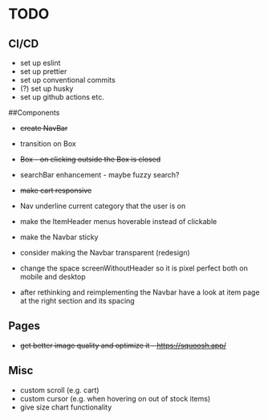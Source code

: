 # TODO

## CI/CD

- set up eslint
- set up prettier
- set up conventional commits
- (?) set up husky
- set up github actions etc.

##Components

- ~~create NavBar~~
- transition on Box
- ~~Box - on clicking outside the Box is closed~~

- searchBar enhancement - maybe fuzzy search?
- ~~make cart responsive~~
- Nav underline current category that the user is on
- make the ItemHeader menus hoverable instead of clickable
- make the Navbar sticky
- consider making the Navbar transparent (redesign)
- change the space screenWithoutHeader so it is pixel perfect both on mobile and desktop
- after rethinking and reimplementing the Navbar have a look at item page at the right section and its spacing

## Pages

- ~~get better image quality and optimize it - https://squoosh.app/~~

## Misc

- custom scroll (e.g. cart)
- custom cursor (e.g. when hovering on out of stock items)
- give size chart functionality
